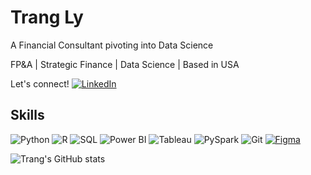   # Trang Ly
  
  A Financial Consultant pivoting into Data Science
  
  FP&A | Strategic Finance | Data Science | Based in USA

  Let's connect!
  [![LinkedIn](https://img.shields.io/badge/-LinkedIn-0077B5?style=flat&logo=linkedin&logoColor=white)](https://www.linkedin.com/in/trangly901) 
  
  ## Skills
  ![Python](https://img.shields.io/badge/Python-3776AB?style=flat&logo=python&logoColor=white)
  ![R](https://img.shields.io/badge/R-276DC3?style=flat&logo=r&logoColor=white)
  ![SQL](https://img.shields.io/badge/SQL-336791?style=flat&logo=postgresql&logoColor=white)
  ![Power BI](https://img.shields.io/badge/PowerBI-F2C811?style=flat&logo=powerbi&logoColor=black)
  ![Tableau](https://img.shields.io/badge/Tableau-E97627?style=flat&logo=tableau&logoColor=white)
  ![PySpark](https://img.shields.io/badge/PySpark-E34A1F?style=flat&logo=apache-spark&logoColor=white)
  ![Git](https://img.shields.io/badge/Git-F05032?style=flat&logo=git&logoColor=white)
  [![Figma](https://img.shields.io/badge/Figma-F24E1E?style=flat&logo=figma&logoColor=white)](https://www.figma.com/)

  ![Trang's GitHub stats](https://github-readme-stats.vercel.app/api?username=tly23&show_icons=true&theme=dark)

  

<!---
tly23/tly23 is a ✨ special ✨ repository because its `README.md` (this file) appears on your GitHub profile.
You can click the Preview link to take a look at your changes.
--->
